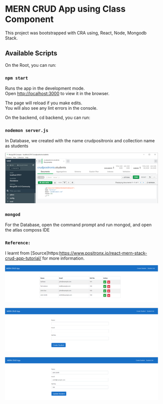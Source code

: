 # MERN CRUD App using Class Component

This project was bootstrapped with CRA using, React, Node, Mongodb Stack.

## Available Scripts

On the Root, you can run:

### `npm start`

Runs the app in the development mode.\
Open [http://localhost:3000](http://localhost:3000) to view it in the browser.

The page will reload if you make edits.\
You will also see any lint errors in the console.

On the backend, cd backend, you can run:

### `nodemon server.js`

In Database, we created with the name crudpositronix and collection name as students

![database](https://github.com/HSarfaraz/MERN-CRUD-Using-Class-Component/blob/master/database.png)

### `mongod`

For the Database, open the command prompt and run mongod, and open the atlas composs IDE 

### `Reference:`

I learnt from [Source]https:https://www.positronx.io/react-mern-stack-crud-app-tutorial/ for more information.


![Studentlist](https://github.com/HSarfaraz/MERN-CRUD-Using-Class-Component/blob/master/studentlist.png)

![CreateStudent](https://github.com/HSarfaraz/MERN-CRUD-Using-Class-Component/blob/master/createstudent.png)

![EditStudent](https://github.com/HSarfaraz/MERN-CRUD-Using-Class-Component/blob/master/editstudent.png)
